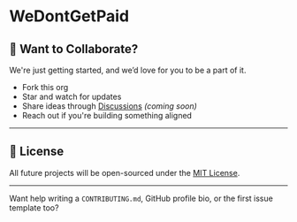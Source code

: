 # WeDontGetPaid

## 🤝 Want to Collaborate?

We're just getting started, and we’d love for you to be a part of it.

- Fork this org  
- Star and watch for updates  
- Share ideas through [Discussions](https://github.com/orgs/WeDontGetPaid/discussions) *(coming soon)*  
- Reach out if you're building something aligned

---

## 📜 License

All future projects will be open-sourced under the [MIT License](LICENSE).

---

Want help writing a `CONTRIBUTING.md`, GitHub profile bio, or the first issue template too?
